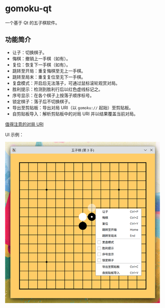 # gomoku-qt

一个基于 Qt 的五子棋软件。

## 功能简介

- 让子：切换棋子。
- 悔棋：撤销上一手棋（如有）。
- 复位：恢复下一手棋（如有）。
- 跳转至开局：重复悔棋至无上一手棋。
- 跳转至局末：重复复位至无下一手棋。
- 复盘模式：开启后无法落子，可通过鼠标滚轮观赏对局。
- 胜利提示：检测到胜利行后以红色虚线标记之。
- 序号显示：在各个棋子上按落子顺序标号。
- 锁定棋子：落子后不切换棋子。
- 导出至剪贴板：导出对局 URI（以 `gomoku://` 起始）至剪贴板。
- 自剪贴板导入：解析剪贴板中的对局 URI 并以结果覆盖当前对局。

[值得注意的对局 URI](notable-games.md)

UI 示例：

![示例](assets/ui-demo.png)
